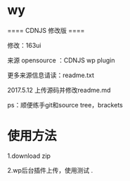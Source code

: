 # wy 
==== CDNJS 修改版 ====

修改：163ui

来源 opensource ：CDNJS wp plugin

更多来源信息请读：readme.txt

2017.5.12 上传源码并修改readme.md

ps：顺便练手git和source tree，brackets

# 使用方法

1.download zip

2.wp后台插件上传，使用测试
.
